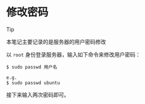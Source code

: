 # 修改密码

> [!tip]
> 本笔记主要记录的是服务器的用户密码修改

以 `root` 身份登录服务器，输入如下命令来修改用户密码：

```shell
$ sudo passwd 用户名

e.g.
$ sudo passwd ubuntu 
```

接下来输入两次密码即可。
